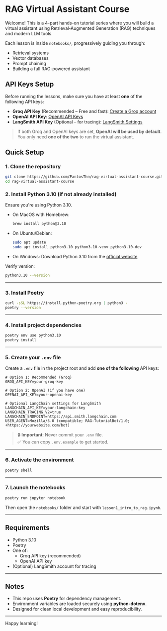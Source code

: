 # RAG Virtual Assistant Course

Welcome! This is a 4-part hands-on tutorial series where you will build a virtual assistant using Retrieval-Augmented Generation (RAG) techniques and modern LLM tools.

Each lesson is inside `notebooks/`, progressively guiding you through:

- Retrieval systems
- Vector databases
- Prompt chaining
- Building a full RAG-powered assistant

## API Keys Setup

Before running the lessons, make sure you have at least **one** of the following API keys:

- **Groq API Key** (Recommended – Free and fast): [Create a Groq account](https://console.groq.com)
- **OpenAI API Key**: [OpenAI API Keys](https://platform.openai.com/api-keys)
- **LangSmith API Key** (Optional – for tracing): [LangSmith Settings](https://smith.langchain.com/o/0a40799b-2bb0-55cc-a7b6-c65896228e62/settings)

> If both Groq and OpenAI keys are set, **OpenAI will be used by default**.  
> You only need **one of the two** to run the virtual assistant.

## Quick Setup

### 1. Clone the repository

```bash
git clone https://github.com/PantosThn/rag-virtual-assistant-course.git
cd rag-virtual-assistant-course
```

### 2. Install Python 3.10 (if not already installed)

Ensure you're using Python 3.10.

- On MacOS with Homebrew:
  ```bash
  brew install python@3.10
  ```

- On Ubuntu/Debian:
  ```bash
  sudo apt update
  sudo apt install python3.10 python3.10-venv python3.10-dev
  ```

- On Windows:
  Download Python 3.10 from the [official website](https://www.python.org/downloads/release/python-3100/).

Verify version:

```bash
python3.10 --version
```

---

### 3. Install Poetry

```bash
curl -sSL https://install.python-poetry.org | python3 -
poetry --version
```

---

### 4. Install project dependencies

```bash
poetry env use python3.10
poetry install
```

---

### 5. Create your `.env` file

Create a `.env` file in the project root and add **one of the following** API keys:

```env
# Option 1: Recommended (Groq)
GROQ_API_KEY=your-groq-key

# Option 2: OpenAI (if you have one)
OPENAI_API_KEY=your-openai-key

# Optional LangChain settings for LangSmith
LANGCHAIN_API_KEY=your-langchain-key
LANGCHAIN_TRACING_V2=true
LANGCHAIN_ENDPOINT=https://api.smith.langchain.com
USER_AGENT=Mozilla/5.0 (compatible; RAG-TutorialBot/1.0; +https://yourwebsite.com/bot)
```

> 🔒 **Important**: Never commit your `.env` file.  
> ✅ You can copy `.env.example` to get started.

---

### 6. Activate the environment

```bash
poetry shell
```

---

### 7. Launch the notebooks

```bash
poetry run jupyter notebook
```

Then open the `notebooks/` folder and start with `lesson1_intro_to_rag.ipynb`.

---

## Requirements

- Python 3.10
- Poetry
- One of:
  - Groq API key (recommended)
  - OpenAI API key
- (Optional) LangSmith account for tracing

---

## Notes

- This repo uses **Poetry** for dependency management.
- Environment variables are loaded securely using **python-dotenv**.
- Designed for clean local development and easy reproducibility.

---

Happy learning!
